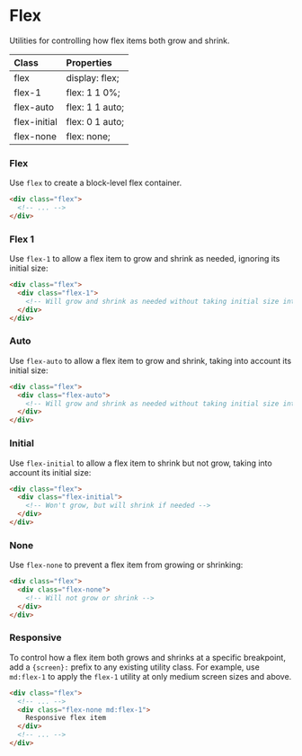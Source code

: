 # Flex

Utilities for controlling how flex items both grow and shrink.

| Class        | Properties      |
| :----------- | :-------------- |
| flex         | display: flex;  |
| flex-1       | flex: 1 1 0%;   |
| flex-auto    | flex: 1 1 auto; |
| flex-initial | flex: 0 1 auto; |
| flex-none    | flex: none;     |

### Flex

Use `flex` to create a block-level flex container.

```html
<div class="flex">
  <!-- ... -->
</div>
```

### Flex 1

Use `flex-1` to allow a flex item to grow and shrink as needed, ignoring its initial size:

```html
<div class="flex">
  <div class="flex-1">
    <!-- Will grow and shrink as needed without taking initial size into account -->
  </div>
</div>
```

### Auto

Use `flex-auto` to allow a flex item to grow and shrink, taking into account its initial size:

```html
<div class="flex">
  <div class="flex-auto">
    <!-- Will grow and shrink as needed without taking initial size into account -->
  </div>
</div>
```

### Initial

Use `flex-initial` to allow a flex item to shrink but not grow, taking into account its initial size:

```html
<div class="flex">
  <div class="flex-initial">
    <!-- Won't grow, but will shrink if needed -->
  </div>
</div>
```

### None

Use `flex-none` to prevent a flex item from growing or shrinking:

```html
<div class="flex">
  <div class="flex-none">
    <!-- Will not grow or shrink -->
  </div>
</div>
```

### Responsive

To control how a flex item both grows and shrinks at a specific breakpoint, add a `{screen}:` prefix to any existing utility class. For example, use `md:flex-1` to apply the `flex-1` utility at only medium screen sizes and above.

```html
<div class="flex">
  <!-- ... -->
  <div class="flex-none md:flex-1">
    Responsive flex item
  </div>
  <!-- ... -->
</div>
```
